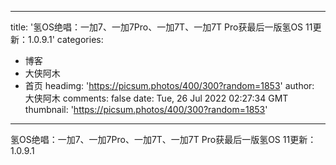 
---
title: '氢OS绝唱：一加7、一加7Pro、一加7T、一加7T Pro获最后一版氢OS 11更新：1.0.9.1'
categories: 
 - 博客
 - 大侠阿木
 - 首页
headimg: 'https://picsum.photos/400/300?random=1853'
author: 大侠阿木
comments: false
date: Tue, 26 Jul 2022 02:27:34 GMT
thumbnail: 'https://picsum.photos/400/300?random=1853'
---

<div>   
氢OS绝唱：一加7、一加7Pro、一加7T、一加7T Pro获最后一版氢OS 11更新：1.0.9.1  
</div>
            